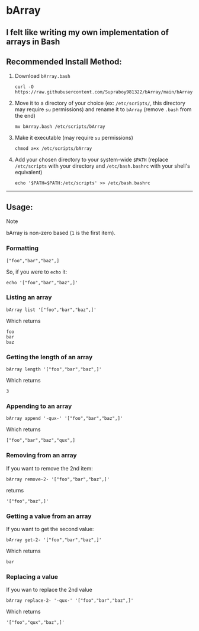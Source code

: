# bArray
I felt like writing my own implementation of arrays in Bash
---
## Recommended Install Method:
1) Download `bArray.bash`
   ```shell
   curl -O https://raw.githubusercontent.com/Supraboy981322/bArray/main/bArray.bash
   ```
2) Move it to a directory of your choice (ex: `/etc/scripts/`, this directory may require `su` permissions) and rename it to `bArray` (remove `.bash` from the end)
   ```shell
   mv bArray.bash /etc/scripts/bArray
   ```
3) Make it executable (may require `su` permissions)
   ```shell
   chmod a+x /etc/scripts/bArray
   ```
3) Add your chosen directory to your system-wide `$PATH` (replace `/etc/scripts` with your directory and `/etc/bash.bashrc` with your shell's equivalent)
   ```shell
   echo '$PATH=$PATH:/etc/scripts' >> /etc/bash.bashrc
   ```
---
## Usage:
> [!NOTE]
> bArray is non-zero based (`1` is the first item).
### Formatting
  ```
  ["foo","bar","baz",]
  ```
  So, if you were to `echo` it:
  ```shell
  echo '["foo","bar","baz",]'
  ```
### Listing an array
  ```shell
  bArray list '["foo","bar","baz",]'
  ```
  Which returns
  ```
  foo
  bar
  baz
  ```
### Getting the length of an array
  ```shell
  bArray length '["foo","bar","baz",]'
  ```
  Which returns
  ```
  3
  ```
### Appending to an array
  ```shell
  bArray append '-qux-' '["foo","bar","baz",]'
  ```
  Which returns
  ```
  ["foo","bar","baz","qux",]
  ```
### Removing from an array
  If you want to remove the 2nd item:
  ```shell
  bArray remove-2- '["foo","bar","baz",]'
  ```
  returns
  ```
  '["foo","baz",]'
  ```
### Getting a value from an array
  If you want to get the second value:
  ```shell
  bArray get-2- '["foo","bar","baz",]'
  ```
  Which returns
  ```
  bar
  ```
### Replacing a value
  If you wan to replace the 2nd value
  ```shell
  bArray replace-2- '-qux-' '["foo","bar","baz",]'
  ```
  Which returns
  ```
  '["foo","qux","baz",]'
  ```
